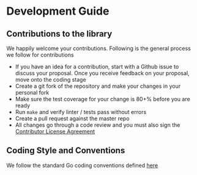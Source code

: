 # Development Guide

## Contributions to the library

We happily welcome your contributions. Following is the general process we follow for contributions

* If you have an idea for a contribution, start with a Github issue to discuss your proposal. Once you receive
feedback on your proposal, move onto the coding stage
* Create a git fork of the repository and make your changes in your personal fork
* Make sure the test coverage for your change is 80+% before you are ready
* Run `make` and verify linter / tests pass without errors
* Create a pull request against the master repo
* All changes go through a code review and you must also sign the [Contributor License Agreement](https://cla-assistant.io/uber-go/kafka-client)


## Coding Style and Conventions

We follow the standard Go coding conventions defined [here](https://github.com/golang/go/wiki/CodeReviewComments)

